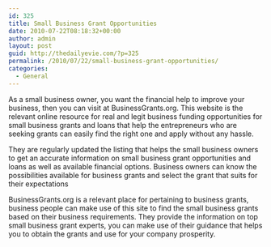```yaml
---
id: 325
title: Small Business Grant Opportunities
date: 2010-07-22T08:18:32+00:00
author: admin
layout: post
guid: http://thedailyevie.com/?p=325
permalink: /2010/07/22/small-business-grant-opportunities/
categories:
  - General
---
```

As a small business owner, you want the financial help to improve your business, then you can visit at BusinessGrants.org. This website is the relevant online resource for real and legit business funding opportunities for small business grants and loans that help the entrepreneurs who are seeking grants can easily find the right one and apply without any hassle.

They are regularly updated the listing that helps the small business owners to get an accurate information on small business grant opportunities and loans as well as available financial options. Business owners can know the possibilities available for business grants and select the grant that suits for their expectations

BusinessGrants.org is a relevant place for pertaining to business grants, business people can make use of this site to find the small business grants based on their business requirements. They provide the information on top small business grant experts, you can make use of their guidance that helps you to obtain the grants and use for your company prosperity.